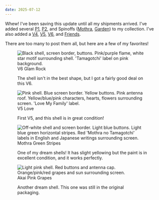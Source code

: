 ```yaml
---
date: 2025-07-12
---
```


Whew! I've been saving this update until all my shipments arrived. I've added several <a href="/tamas/collection#P1">P1</a>, <a href="/tamas/collection#P2">P2</a>, and Spinoffs (<a href="/tamas/collection#Mothra">Mothra</a>, <a href="/tamas/collection#Garden">Garden</a>) to my collection. I've also added a <a href="/tamas/collection#V4">V4</a>, <a href="/tamas/collection#V5">V5</a>, <a href="/tamas/collection#V6">V6</a>, and <a href="/tamas/collection#Friends">Friends</a>.

There are too many to post them all, but here are a few of my favorites!

<div class="shell-group">
    <figure>
        <img loading="lazy" src="/assets/images/collection/glam_rock.jpeg" alt="Black shell, screen border, buttons. Pink/purple flame, white star motif surrounding shell. 'Tamagotchi' label on pink background." />
        <figcaption>V6 Glam Rock</figcaption>
        <p>The shell isn't in the best shape, but I got a fairly good deal on this V6.</p>
    </figure>
    <figure>
        <img loading="lazy" src="/assets/images/collection/love.jpeg" alt="Pink shell. Blue screen border. Yellow buttons. Pink antenna roof. Yellow/blue/pink characters, hearts, flowers surrounding screen. 'Love My Family' label." />
        <figcaption>V5 Love</figcaption>
        <p>First V5, and this shell is in great condition!</p>
    </figure>
    <figure>
        <img loading="lazy" src="/assets/images/collection/mothra_green_stripes.jpeg" alt="Off-white shell and screen border. Light blue buttons. Light blue green horizontal stripes. Red 'Mothra no Tamagotchi' labels in English and Japanese writings surrounding screen." />
        <figcaption>Mothra Green Stripes</figcaption>
        <p>One of my dream shells! It has slight yellowing but the paint is in excellent condition, and it works perfectly.</p>
    </figure>
    <figure>
        <img loading="lazy" src="/assets/images/collection/pink_grapes.jpeg" alt="Light pink shell. Red buttons and antenna cap. Orange/pink/red grapes and sun surrounding screen." />
        <figcaption>Akai Pink Grapes</figcaption>
        <p>Another dream shell. This one was still in the original packaging.</p>
    </figure>
</div>
